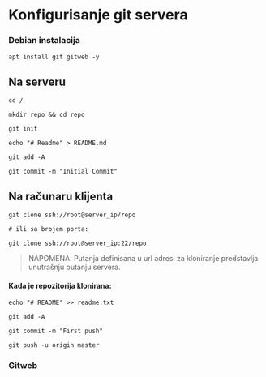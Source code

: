 # Konfigurisanje git servera

### Debian instalacija
```
apt install git gitweb -y
```

## Na serveru
```
cd /

mkdir repo && cd repo

git init

echo "# Readme" > README.md

git add -A

git commit -m "Initial Commit"
```

## Na računaru klijenta
```
git clone ssh://root@server_ip/repo

# ili sa brojem porta:

git clone ssh://root@server_ip:22/repo
```

> NAPOMENA: Putanja definisana u url adresi za kloniranje predstavlja unutrašnju putanju servera.

#### Kada je repozitorija klonirana:
```
echo "# README" >> readme.txt

git add -A

git commit -m "First push"

git push -u origin master
```

### Gitweb